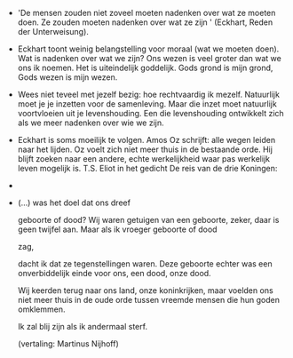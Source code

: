 - 'De mensen zouden niet zoveel moeten nadenken over wat ze moeten doen. Ze zouden moeten nadenken over wat ze zijn ' (Eckhart, Reden der Unterweisung).
- Eckhart toont weinig belangstelling voor moraal (wat we moeten doen). Wat is nadenken over wat we zijn? Ons wezen is veel groter dan wat we ons ik noemen. Het is uiteindelijk goddelijk. Gods grond is mijn grond, Gods wezen is mijn wezen.
- Wees niet teveel met jezelf bezig: hoe rechtvaardig ik mezelf. Natuurlijk moet je je inzetten voor de samenleving. Maar die inzet moet natuurlijk voortvloeien uit je levenshouding. Een die levenshouding ontwikkelt zich als we meer nadenken over wie we zijn.
- Eckhart is soms moeilijk te volgen. Amos Oz schrijft: alle wegen leiden naar het lijden. Oz voelt zich niet meer thuis in de bestaande orde. Hij blijft zoeken naar een andere, echte werkelijkheid waar pas werkelijk leven mogelijk is. T.S. Eliot in het gedicht De reis van de drie Koningen:
-
- (...) was het doel dat ons dreef
  
  geboorte of dood? Wij waren getuigen van een geboorte, zeker, daar is geen twijfel aan. Maar als ik vroeger geboorte of dood
  
  zag,
  
  dacht ik dat ze tegenstellingen waren. Deze geboorte echter was een onverbiddelijk einde voor ons, een dood, onze dood.
  
  Wij keerden terug naar ons land, onze koninkrijken, maar voelden ons niet meer thuis in de oude orde tussen vreemde mensen die hun goden omklemmen.
  
  Ik zal blij zijn als ik andermaal sterf.
  
  (vertaling: Martinus Nijhoff)